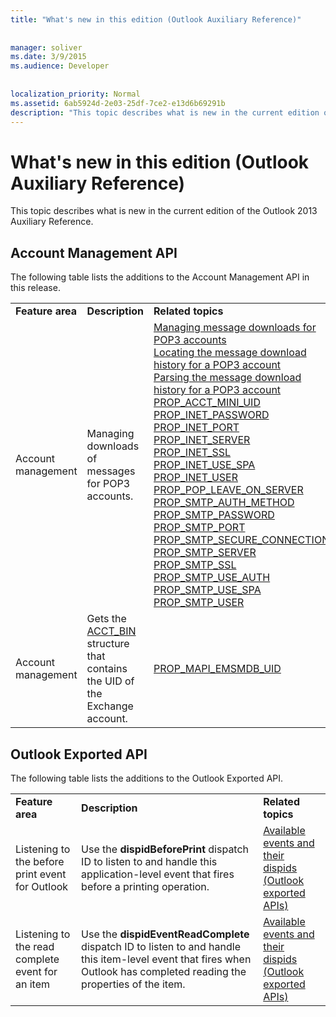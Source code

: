 ```yaml
---
title: "What's new in this edition (Outlook Auxiliary Reference)"
 
 
manager: soliver
ms.date: 3/9/2015
ms.audience: Developer
 
 
localization_priority: Normal
ms.assetid: 6ab5924d-2e03-25df-7ce2-e13d6b69291b
description: "This topic describes what is new in the current edition of the Outlook 2013 Auxiliary Reference."
---
```


# What's new in this edition (Outlook Auxiliary Reference)

This topic describes what is new in the current edition of the Outlook 2013 Auxiliary Reference.
  
## Account Management API

The following table lists the additions to the Account Management API in this release.
  
||||
|:-----|:-----|:-----|
|**Feature area** <br/> |**Description** <br/> |**Related topics** <br/> |
|Account management  <br/> |Managing downloads of messages for POP3 accounts.  <br/> |[Managing message downloads for POP3 accounts](managing-message-downloads-for-pop3-accounts.md) <br/> [Locating the message download history for a POP3 account](locating-the-message-download-history-for-a-pop3-account.md) <br/> [Parsing the message download history for a POP3 account](parsing-the-message-download-history-for-a-pop3-account.md) <br/> [PROP_ACCT_MINI_UID](prop_acct_mini_uid.md) <br/> [PROP_INET_PASSWORD](prop_inet_password.md) <br/> [PROP_INET_PORT](prop_inet_port.md) <br/> [PROP_INET_SERVER](prop_inet_server.md) <br/> [PROP_INET_SSL](prop_inet_ssl.md) <br/> [PROP_INET_USE_SPA](prop_inet_use_spa.md) <br/> [PROP_INET_USER](prop_inet_user.md) <br/> [PROP_POP_LEAVE_ON_SERVER](prop_pop_leave_on_server.md) <br/> [PROP_SMTP_AUTH_METHOD](prop_smtp_auth_method.md) <br/> [PROP_SMTP_PASSWORD](prop_smtp_password.md) <br/> [PROP_SMTP_PORT](prop_smtp_port.md) <br/> [PROP_SMTP_SECURE_CONNECTION](prop_smtp_secure_connection.md) <br/> [PROP_SMTP_SERVER](prop_smtp_server.md) <br/> [PROP_SMTP_SSL](prop_smtp_ssl.md) <br/> [PROP_SMTP_USE_AUTH](prop_smtp_use_auth.md) <br/> [PROP_SMTP_USE_SPA](prop_smtp_use_spa.md) <br/> [PROP_SMTP_USER](prop_smtp_user.md) <br/> |
|Account management  <br/> |Gets the [ACCT_BIN](acct_bin.md) structure that contains the UID of the Exchange account.  <br/> |[PROP_MAPI_EMSMDB_UID](prop_mapi_emsmdb_uid.md) <br/> |
   
## Outlook Exported API

The following table lists the additions to the Outlook Exported API.
  
||||
|:-----|:-----|:-----|
|**Feature area** <br/> |**Description** <br/> |**Related topics** <br/> |
|Listening to the before print event for Outlook  <br/> |Use the **dispidBeforePrint** dispatch ID to listen to and handle this application-level event that fires before a printing operation.  <br/> |[Available events and their dispids (Outlook exported APIs)](available-events-and-their-dispids-outlook-exported-apis.md) <br/> |
|Listening to the read complete event for an item  <br/> |Use the **dispidEventReadComplete** dispatch ID to listen to and handle this item-level event that fires when Outlook has completed reading the properties of the item.  <br/> |[Available events and their dispids (Outlook exported APIs)](available-events-and-their-dispids-outlook-exported-apis.md) <br/> |
   

